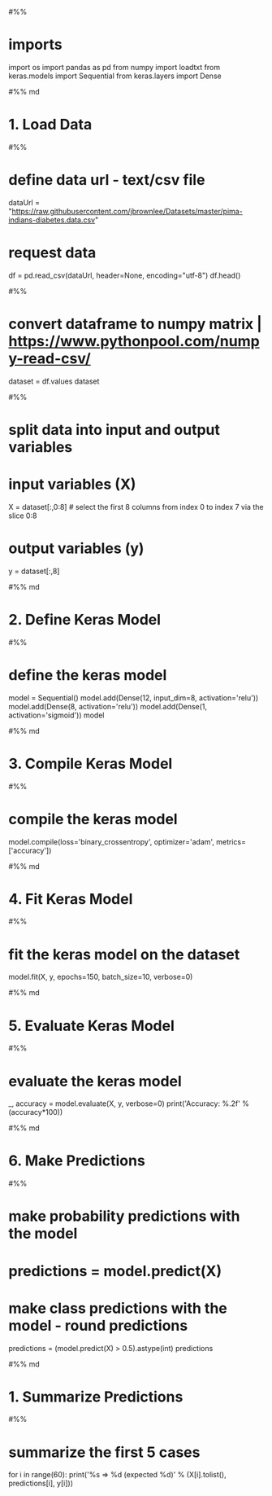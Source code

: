#%%

# imports
import os
import pandas as pd
from numpy import loadtxt
from keras.models import Sequential
from keras.layers import Dense

#%% md

# 1. Load Data

#%%

# define data url - text/csv file
dataUrl = "https://raw.githubusercontent.com/jbrownlee/Datasets/master/pima-indians-diabetes.data.csv"

# request data 
df = pd.read_csv(dataUrl, header=None, encoding="utf-8")
df.head()

#%%

# convert dataframe to numpy matrix | https://www.pythonpool.com/numpy-read-csv/
dataset = df.values
dataset

#%%

# split data into input and output variables

# input variables (X)
X = dataset[:,0:8] # select the first 8 columns from index 0 to index 7 via the slice 0:8

# output variables (y)
y = dataset[:,8]

#%% md

# 2. Define Keras Model

#%%

# define the keras model
model = Sequential()
model.add(Dense(12, input_dim=8, activation='relu'))
model.add(Dense(8, activation='relu'))
model.add(Dense(1, activation='sigmoid'))
model

#%% md

# 3. Compile Keras Model

#%%

# compile the keras model
model.compile(loss='binary_crossentropy', optimizer='adam', metrics=['accuracy'])

#%% md

# 4. Fit Keras Model

#%%

# fit the keras model on the dataset
model.fit(X, y, epochs=150, batch_size=10, verbose=0)

#%% md

# 5. Evaluate Keras Model

#%%

# evaluate the keras model
_, accuracy = model.evaluate(X, y, verbose=0)
print('Accuracy: %.2f' % (accuracy*100))

#%% md

# 6. Make Predictions

#%%

# make probability predictions with the model
# predictions = model.predict(X)
 
# make class predictions with the model - round predictions
predictions = (model.predict(X) > 0.5).astype(int)
predictions

#%% md

# 1. Summarize Predictions

#%%

# summarize the first 5 cases
for i in range(60):
	print('%s => %d (expected %d)' % (X[i].tolist(), predictions[i], y[i]))
